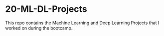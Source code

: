 # 20-ML-DL-Projects

This repo contains the Machine Learning and Deep Learning Projects that I worked on during the bootcamp.

